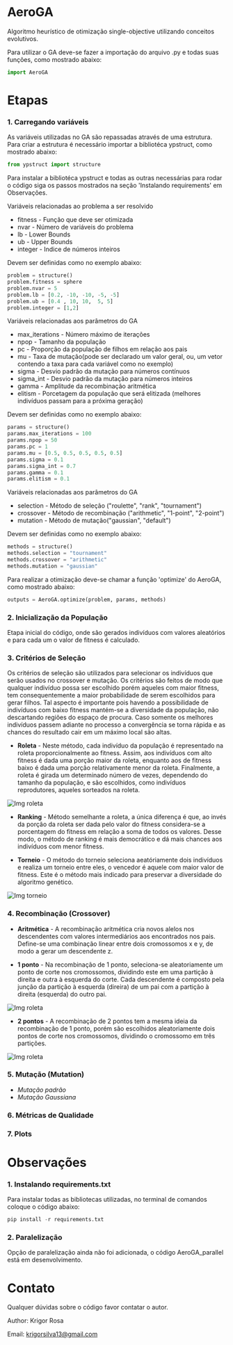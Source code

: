 # AeroGA

Algoritmo heurístico de otimização single-objective utilizando conceitos evolutivos.

Para utilizar o GA deve-se fazer a importação do arquivo .py e todas suas funções, como mostrado abaixo:

~~~python
import AeroGA                              
~~~

# Etapas

### **1. Carregando variáveis**

As variáveis utilizadas no GA são repassadas através de uma estrutura. Para criar a estrutura é necessário importar a bibliotéca ypstruct, como mostrado abaixo:

~~~python
from ypstruct import structure                            
~~~

Para instalar a bibliotéca ypstruct e todas as outras necessárias para rodar o código siga os passos mostrados na seção 'Instalando requirements' em Observações.

Variáveis relacionadas ao problema a ser resolvido

* fitness - Função que deve ser otimizada
* nvar - Número de variáveis do problema
* lb - Lower Bounds
* ub - Upper Bounds
* integer - Indice de números inteiros

Devem ser definidas como no exemplo abaixo:

~~~python
problem = structure()                                 
problem.fitness = sphere                         
problem.nvar = 5                                     
problem.lb = [0.2, -10, -10, -5, -5]                 
problem.ub = [0.4 , 10, 10,  5, 5]                   
problem.integer = [1,2]                                
~~~

Variáveis relacionadas aos parâmetros do GA

* max_iterations - Número máximo de iterações
* npop - Tamanho da população
* pc - Proporção da população de filhos em relação aos pais
* mu - Taxa de mutação(pode ser declarado um valor geral, ou, um vetor contendo a taxa para cada variável como no exemplo)
* sigma - Desvio padrão da mutação para números contínuos
* sigma_int - Desvio padrão da mutação para números inteiros
* gamma - Amplitude da recombinação aritmética
* elitism - Porcetagem da população que será elitizada (melhores indivíduos passam para a próxima geração)

Devem ser definidas como no exemplo abaixo:

~~~python
params = structure()                           
params.max_iterations = 100                     
params.npop = 50                            
params.pc = 1                                 
params.mu = [0.5, 0.5, 0.5, 0.5, 0.5]           
params.sigma = 0.1                               
params.sigma_int = 0.7                       
params.gamma = 0.1                            
params.elitism = 0.1                                                 
~~~

Variáveis relacionadas aos parâmetros do GA

* selection - Método de seleção ("roulette", "rank", "tournament")
* crossover - Método de recombinação ("arithmetic", "1-point", "2-point")
* mutation - Método de mutação("gaussian", "default")

Devem ser definidas como no exemplo abaixo:

~~~python
methods = structure()
methods.selection = "tournament"    
methods.crossover = "arithmetic"                  
methods.mutation = "gaussian"                                                          
~~~

Para realizar a otimização deve-se chamar a função 'optimize' do AeroGA, como mostrado abaixo:

~~~python
outputs = AeroGA.optimize(problem, params, methods)                                                  
~~~

### **2. Inicialização da População**

Etapa inicial do código, onde são gerados indivíduos com valores aleatórios e para cada um o valor de fitness é calculado.

### **3. Critérios de Seleção**

Os critérios de seleção são utilizados para selecionar os indivíduos que serão usados no crossover e mutação. Os critérios são feitos de modo que qualquer indivíduo possa ser escolhido porém aqueles com maior fitness, tem consequentemente a maior probabilidade de serem escolhidos para gerar filhos. Tal aspecto é importante pois havendo a possibilidade de indivíduos com baixo fitness mantém-se a diversidade da população, não descartando regiões do espaço de procura. Caso somente os melhores indivíduos passem adiante no processo a convergência se torna rápida e as chances do resultado cair em um máximo local são altas. 

 * **Roleta** - Neste método, cada indivíduo da população é representado na roleta proporcionalmente ao fitness. Assim, aos indivíduos com alto fitness é dada uma porção maior da roleta, enquanto aos de fitness baixo é dada uma porção relativamente menor da roleta. Finalmente, a roleta é girada um determinado número de vezes, dependendo do tamanho da população, e são escolhidos, como indivíduos reprodutores, aqueles sorteados na roleta.

![Img roleta](img/roleta.png)

 * **Ranking** - Método semelhante a roleta, a única diferença é que, ao invés da porção da roleta ser dada pelo valor do fitness considera-se a porcentagem do fitness em relação a soma de todos os valores. Desse modo, o método de ranking é mais democrático e dá mais chances aos indivíduos com menor fitness.

 * **Torneio** - O método do torneio seleciona aeatóriamente dois indivíduos e realiza um torneio entre eles, o vencedor é aquele com maior valor de fitness. Este é o método mais indicado para preservar a diversidade do algoritmo genético.

 ![Img torneio](img/torneio.jpg)

### **4. Recombinação (Crossover)**

 * **Aritmética** - A recombinação aritmética cria novos alelos nos descendentes com valores intermediários aos encontrados nos pais. Define-se uma combinação linear entre dois cromossomos x e y, de modo a gerar um descendente z.

 * **1 ponto** - Na recombinação de 1 ponto, seleciona-se aleatoriamente um ponto de corte nos cromossomos, dividindo este em uma partição à direita e outra à esquerda do corte. Cada descendente é composto pela junção da partição à esquerda (direira) de um pai com a partição à direita (esquerda) do outro pai.

![Img roleta](img/1point.png)

 * **2 pontos** - A recombinação de 2 pontos tem a mesma ideia da recombinação de 1 ponto, porém são escolhidos aleatoriamente dois pontos de corte nos cromossomos, dividindo o cromossomo em três partições.

![Img roleta](img/2point.png)


### **5. Mutação (Mutation)**

 * *Mutação padrão*
 * *Mutação Gaussiana*

### **6. Métricas de Qualidade**
### **7. Plots**




# Observações

### **1. Instalando requirements.txt**

Para instalar todas as bibliotecas utilizadas, no terminal de comandos coloque o código abaixo:

~~~python
pip install -r requirements.txt
~~~

### **2. Paralelização**

Opção de paralelização ainda não foi adicionada, o código AeroGA_parallel está em desenvolvimento.

# Contato

Qualquer dúvidas sobre o código favor contatar o autor.

Author: Krigor Rosa

Email: krigorsilva13@gmail.com
	